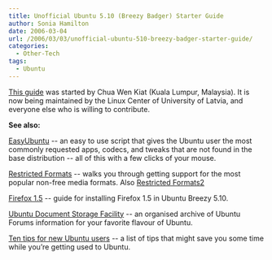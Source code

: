 ```yaml
---
title: Unofficial Ubuntu 5.10 (Breezy Badger) Starter Guide
author: Sonia Hamilton
date: 2006-03-04
url: /2006/03/03/unofficial-ubuntu-510-breezy-badger-starter-guide/
categories:
  - Other-Tech
tags:
  - Ubuntu
---
```

[This guide][1] was started by Chua Wen Kiat (Kuala Lumpur, Malaysia). It is now being maintained by the Linux Center of University of Latvia, and everyone else who is willing to contribute.

<!--more-->

**See also:** 

[EasyUbuntu][2] -- an easy to use script that gives the Ubuntu user the most commonly requested apps, codecs, and tweaks that are not found in the base distribution -- all of this with a few clicks of your mouse. 

[Restricted Formats][3] -- walks you through getting support for the most popular non-free media formats. Also [Restricted Formats2][4] 

[Firefox 1.5][5] -- guide for installing Firefox 1.5 in Ubuntu Breezy 5.10. 

[Ubuntu Document Storage Facility][6] -- an organised archive of Ubuntu Forums information for your favorite flavour of Ubuntu. 

[Ten tips for new Ubuntu users][4] -- a list of tips that might save you some time while you&#8217;re getting used to Ubuntu.

 [1]: http://easylinux.info/wiki/Ubuntu
 [2]: http://easyubuntu.freecontrib.org/
 [3]: https://wiki.ubuntu.com/RestrictedFormats
 [4]: https://help.ubuntu.com/community/RestrictedFormats
 [5]: https://wiki.ubuntu.com/FirefoxNewVersion
 [6]: http://doc.gwos.org/index.php/Main_Page
